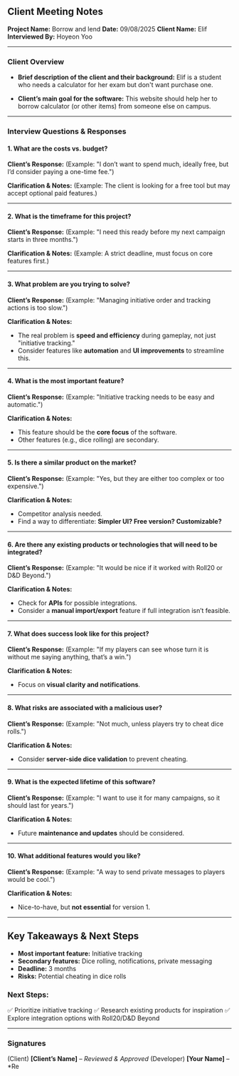 ## Client Meeting Notes

**Project Name:** Borrow and lend
**Date:** 09/08/2025
**Client Name:** Elif 
**Interviewed By:** Hoyeon Yoo

---

### **Client Overview**
- **Brief description of the client and their background:**
  Elif is a student who needs a calculator for her exam but don't want purchase one.

- **Client’s main goal for the software:**
  This website should help her to borrow calculator (or other items) from someone else on campus.

---

### **Interview Questions & Responses**

#### **1. What are the costs vs. budget?**
**Client’s Response:**
(Example: "I don’t want to spend much, ideally free, but I’d consider paying a one-time fee.")

**Clarification & Notes:**
(Example: The client is looking for a free tool but may accept optional paid features.)

---

#### **2. What is the timeframe for this project?**
**Client’s Response:**
(Example: "I need this ready before my next campaign starts in three months.")

**Clarification & Notes:**
(Example: A strict deadline, must focus on core features first.)

---

#### **3. What problem are you trying to solve?**
**Client’s Response:**
(Example: "Managing initiative order and tracking actions is too slow.")

**Clarification & Notes:**
- The real problem is **speed and efficiency** during gameplay, not just "initiative tracking."
- Consider features like **automation** and **UI improvements** to streamline this.

---

#### **4. What is the most important feature?**
**Client’s Response:**
(Example: "Initiative tracking needs to be easy and automatic.")

**Clarification & Notes:**
- This feature should be the **core focus** of the software.
- Other features (e.g., dice rolling) are secondary.

---

#### **5. Is there a similar product on the market?**
**Client’s Response:**
(Example: "Yes, but they are either too complex or too expensive.")

**Clarification & Notes:**
- Competitor analysis needed.
- Find a way to differentiate: **Simpler UI? Free version? Customizable?**

---

#### **6. Are there any existing products or technologies that will need to be integrated?**
**Client’s Response:**
(Example: "It would be nice if it worked with Roll20 or D&D Beyond.")

**Clarification & Notes:**
- Check for **APIs** for possible integrations.
- Consider a **manual import/export** feature if full integration isn’t feasible.

---

#### **7. What does success look like for this project?**
**Client’s Response:**
(Example: "If my players can see whose turn it is without me saying anything, that’s a win.")

**Clarification & Notes:**
- Focus on **visual clarity and notifications**.

---

#### **8. What risks are associated with a malicious user?**
**Client’s Response:**
(Example: "Not much, unless players try to cheat dice rolls.")

**Clarification & Notes:**
- Consider **server-side dice validation** to prevent cheating.

---

#### **9. What is the expected lifetime of this software?**
**Client’s Response:**
(Example: "I want to use it for many campaigns, so it should last for years.")

**Clarification & Notes:**
- Future **maintenance and updates** should be considered.

---

#### **10. What additional features would you like?**
**Client’s Response:**
(Example: "A way to send private messages to players would be cool.")

**Clarification & Notes:**
- Nice-to-have, but **not essential** for version 1.

---

## **Key Takeaways & Next Steps**
- **Most important feature:** Initiative tracking
- **Secondary features:** Dice rolling, notifications, private messaging
- **Deadline:** 3 months
- **Risks:** Potential cheating in dice rolls

### **Next Steps:**
✅ Prioritize initiative tracking
✅ Research existing products for inspiration
✅ Explore integration options with Roll20/D&D Beyond

---

### **Signatures**
(Client) **[Client’s Name]** – *Reviewed & Approved*
(Developer) **[Your Name]** – *Re
